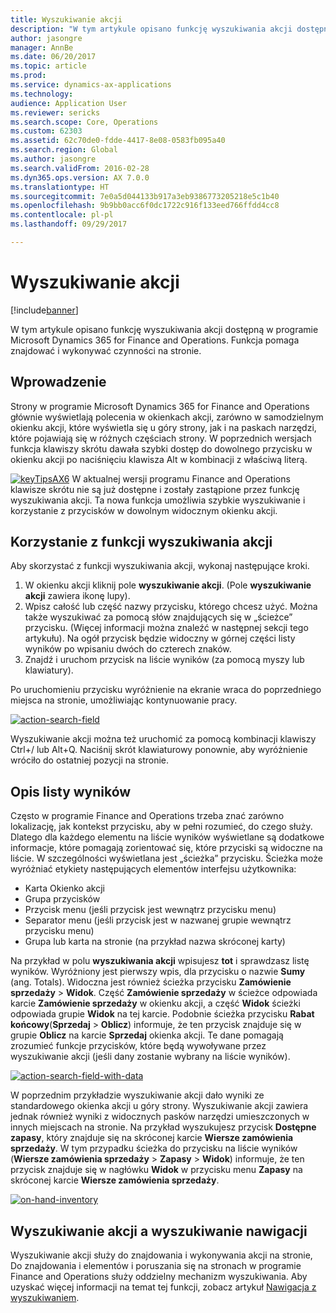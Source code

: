 ```yaml
---
title: Wyszukiwanie akcji
description: "W tym artykule opisano funkcję wyszukiwania akcji dostępną w programie Microsoft Dynamics 365 for Finance and Operations. Funkcja pomaga znajdować i wykonywać czynności na stronie."
author: jasongre
manager: AnnBe
ms.date: 06/20/2017
ms.topic: article
ms.prod: 
ms.service: dynamics-ax-applications
ms.technology: 
audience: Application User
ms.reviewer: sericks
ms.search.scope: Core, Operations
ms.custom: 62303
ms.assetid: 62c70de0-fdde-4417-8e08-0583fb095a40
ms.search.region: Global
ms.author: jasongre
ms.search.validFrom: 2016-02-28
ms.dyn365.ops.version: AX 7.0.0
ms.translationtype: HT
ms.sourcegitcommit: 7e0a5d044133b917a3eb9386773205218e5c1b40
ms.openlocfilehash: 9b9bb0acc6f0dc1722c916f133eed766ffdd4cc8
ms.contentlocale: pl-pl
ms.lasthandoff: 09/29/2017

---
```


# <a name="action-search"></a>Wyszukiwanie akcji

[!include[banner](../includes/banner.md)]


W tym artykule opisano funkcję wyszukiwania akcji dostępną w programie Microsoft Dynamics 365 for Finance and Operations. Funkcja pomaga znajdować i wykonywać czynności na stronie.

<a name="introduction"></a>Wprowadzenie
------------

Strony w programie Microsoft Dynamics 365 for Finance and Operations głównie wyświetlają polecenia w okienkach akcji, zarówno w samodzielnym okienku akcji, które wyświetla się u góry strony, jak i na paskach narzędzi, które pojawiają się w różnych częściach strony. W poprzednich wersjach funkcja klawiszy skrótu dawała szybki dostęp do dowolnego przycisku w okienku akcji po naciśnięciu klawisza Alt w kombinacji z właściwą literą. 

[![keyTipsAX6](./media/keytipsax6.png)](./media/keytipsax6.png) W aktualnej wersji programu Finance and Operations klawisze skrótu nie są już dostępne i zostały zastąpione przez funkcję wyszukiwania akcji. Ta nowa funkcja umożliwia szybkie wyszukiwanie i korzystanie z przycisków w dowolnym widocznym okienku akcji.

## <a name="using-action-search"></a>Korzystanie z funkcji wyszukiwania akcji
Aby skorzystać z funkcji wyszukiwania akcji, wykonaj następujące kroki.

1.  W okienku akcji kliknij pole **wyszukiwanie akcji**. (Pole **wyszukiwanie akcji** zawiera ikonę lupy).
2.  Wpisz całość lub część nazwy przycisku, którego chcesz użyć. Można także wyszukiwać za pomocą słów znajdujących się w „ścieżce” przycisku. (Więcej informacji można znaleźć w następnej sekcji tego artykułu). Na ogół przycisk będzie widoczny w górnej części listy wyników po wpisaniu dwóch do czterech znaków.
3.  Znajdź i uruchom przycisk na liście wyników (za pomocą myszy lub klawiatury).

Po uruchomieniu przycisku wyróżnienie na ekranie wraca do poprzedniego miejsca na stronie, umożliwiając kontynuowanie pracy. 

[![action-search-field](./media/action-search-field.png)](./media/action-search-field.png)

Wyszukiwanie akcji można też uruchomić za pomocą kombinacji klawiszy Ctrl+/ lub Alt+Q. Naciśnij skrót klawiaturowy ponownie, aby wyróżnienie wróciło do ostatniej pozycji na stronie.

## <a name="understanding-the-results-list"></a>Opis listy wyników
Często w programie Finance and Operations trzeba znać zarówno lokalizację, jak kontekst przycisku, aby w pełni rozumieć, do czego służy. Dlatego dla każdego elementu na liście wyników wyświetlane są dodatkowe informacje, które pomagają zorientować się, które przyciski są widoczne na liście. W szczególności wyświetlana jest „ścieżka” przycisku. Ścieżka może wyróżniać etykiety następujących elementów interfejsu użytkownika:

-   Karta Okienko akcji
-   Grupa przycisków
-   Przycisk menu (jeśli przycisk jest wewnątrz przycisku menu)
-   Separator menu (jeśli przycisk jest w nazwanej grupie wewnątrz przycisku menu)
-   Grupa lub karta na stronie (na przykład nazwa skróconej karty)

Na przykład w polu **wyszukiwania akcji** wpisujesz **tot** i sprawdzasz listę wyników. Wyróżniony jest pierwszy wpis, dla przycisku o nazwie **Sumy** (ang. Totals). Widoczna jest również ścieżka przycisku **Zamówienie sprzedaży** &gt; **Widok**. Część **Zamówienie sprzedaży** w ścieżce odpowiada karcie **Zamówienie sprzedaży** w okienku akcji, a część **Widok** ścieżki odpowiada grupie **Widok** na tej karcie. Podobnie ścieżka przycisku **Rabat końcowy**(**Sprzedaj** &gt; **Oblicz**) informuje, że ten przycisk znajduje się w grupie **Oblicz** na karcie **Sprzedaj** okienka akcji. Te dane pomagają zrozumieć funkcje przycisków, które będą wywoływane przez wyszukiwanie akcji (jeśli dany zostanie wybrany na liście wyników). 

[![action-search-field-with-data](./media/action-search-field-with-data.png)](./media/action-search-field-with-data.png) 

W poprzednim przykładzie wyszukiwanie akcji dało wyniki ze standardowego okienka akcji u góry strony. Wyszukiwanie akcji zawiera jednak również wyniki z widocznych pasków narzędzi umieszczonych w innych miejscach na stronie. Na przykład wyszukujesz przycisk **Dostępne zapasy**, który znajduje się na skróconej karcie **Wiersze zamówienia sprzedaży**. W tym przypadku ścieżka do przycisku na liście wyników (**Wiersze zamówienia sprzedaży** &gt; **Zapasy** &gt; **Widok**) informuje, że ten przycisk znajduje się w nagłówku **Widok** w przycisku menu **Zapasy** na skróconej karcie **Wiersze zamówienia sprzedaży**. 

[![on-hand-inventory](./media/on-hand-inventory.png)](./media/on-hand-inventory.png)

## <a name="action-search-vs-navigation-search"></a>Wyszukiwanie akcji a wyszukiwanie nawigacji
Wyszukiwanie akcji służy do znajdowania i wykonywania akcji na stronie, Do znajdowania i elementów i poruszania się na stronach w programie Finance and Operations służy oddzielny mechanizm wyszukiwania. Aby uzyskać więcej informacji na temat tej funkcji, zobacz artykuł [Nawigacja z wyszukiwaniem](navigation-search.md).




